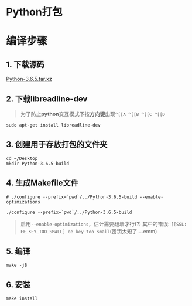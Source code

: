 # Python打包

# 编译步骤

## 1. 下载源码

[Python-3.6.5.tar.xz](https://www.python.org/ftp/python/3.6.5/Python-3.6.5.tar.xz)

## 2. 下载libreadline-dev

>为了防止**python**交互模式下按**方向键**出现`^[[A ^[[B ^[[C ^[[D`

```shell
sudo apt-get install libreadline-dev
```


## 3. 创建用于存放打包的文件夹

```shell
cd ~/Desktop
mkdir Python-3.6.5-build
```

## 4. 生成Makefile文件

```shell
# ./configure --prefix=`pwd`/../Python-3.6.5-build --enable-optimizations

./configure --prefix=`pwd`/../Python-3.6.5-build
```

> 启用`--enable-optimizations`，估计需要翻墙才行(?)
> 其中的错误: `[[SSL: EE_KEY_TOO_SMALL] ee key too small`(密钥太短了....emm)

## 5. 编译

```
make -j8
```

## 6. 安装

```
make install
```